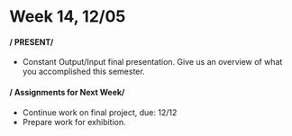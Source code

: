 # Week 14, 12/05

#### / PRESENT/

* Constant Output/Input final presentation. Give us an overview of what you accomplished this semester. 


#### / Assignments for Next Week/
* Continue work on final project, due: 12/12
* Prepare work for exhibition. 
